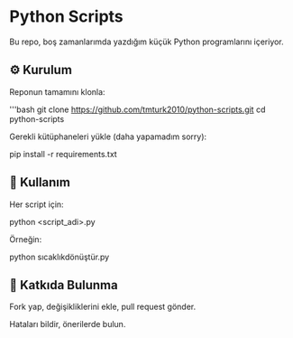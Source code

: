# Python Scripts

Bu repo, boş zamanlarımda yazdığım küçük Python programlarını içeriyor.

## ⚙️ Kurulum

Reponun tamamını klonla:

'''bash
git clone https://github.com/tmturk2010/python-scripts.git
cd python-scripts


Gerekli kütüphaneleri yükle (daha yapamadım sorry):

pip install -r requirements.txt

## 🚀 Kullanım

Her script için:

python <script_adi>.py

Örneğin:

python sıcaklıkdönüştür.py

## 🤝 Katkıda Bulunma

Fork yap, değişikliklerini ekle, pull request gönder.

Hataları bildir, önerilerde bulun.
